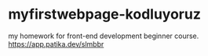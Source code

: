 # myfirstwebpage-kodluyoruz
my homework for front-end development beginner course.
https://app.patika.dev/slmbbr
